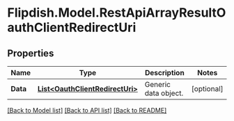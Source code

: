 # Flipdish.Model.RestApiArrayResultOauthClientRedirectUri
## Properties

Name | Type | Description | Notes
------------ | ------------- | ------------- | -------------
**Data** | [**List&lt;OauthClientRedirectUri&gt;**](OauthClientRedirectUri.md) | Generic data object. | [optional] 

[[Back to Model list]](../README.md#documentation-for-models) [[Back to API list]](../README.md#documentation-for-api-endpoints) [[Back to README]](../README.md)

